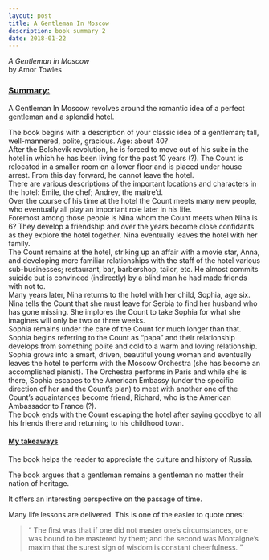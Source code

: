 ```yaml
---
layout: post
title: A Gentleman In Moscow
description: book summary 2
date: 2018-01-22
---
```


*A Gentleman in Moscow*<br>
by Amor Towles


### <u> Summary: </u>

A Gentleman In Moscow revolves around the romantic idea of a perfect gentleman and a splendid hotel. <br>

The book begins with a description of your classic idea of a gentleman; tall, well-mannered, polite, gracious. Age: about 40? <br>
After the Bolshevik revolution, he is forced to move out of his suite in the hotel in which he has been living for the past 10 years (?). The Count is relocated in a smaller room on a lower floor and is placed under house arrest. From this day forward, he cannot leave the hotel. <br>
There are various descriptions of the important locations and characters in the hotel: Emile, the chef; Andrey, the maitre’d. <br>
Over the course of his time at the hotel the Count meets many new people, who eventually all play an important role later in his life. <br>
Foremost among those people is Nina whom the Count meets when Nina is 6? They develop a friendship and over the years become close confidants as they explore the hotel together. Nina eventually leaves the hotel with her family. <br>
The Count remains at the hotel, striking up an affair with a movie star, Anna, and developing more familiar relationships with the staff of the hotel various sub-businesses; restaurant, bar, barbershop, tailor, etc. He almost commits suicide but is convinced (indirectly) by a blind man he had made friends with not to. <br>
Many years later, Nina returns to the hotel with her child, Sophia, age six. Nina tells the Count that she must leave for Serbia to find her husband who has gone missing. She implores the Count to take Sophia for what she imagines will only be two or three weeks. <br>
Sophia remains under the care of the Count for much longer than that. Sophia begins referring to the Count as “papa” and their relationship develops from something polite and cold to a warm and loving relationship. <br>
Sophia grows into a smart, driven, beautiful young woman and eventually leaves the hotel to perform with the Moscow Orchestra (she has become an accomplished pianist). The Orchestra performs in Paris and while she is there, Sophia escapes to the American Embassy (under the specific direction of her and the Count’s plan) to meet with another one of the Count’s aquaintances become friend, Richard, who is the American Ambassador to France (?). <br>
The book ends with the Count escaping the hotel after saying goodbye to all his friends there and returning to his childhood town. <br>

#### <u> My takeaways </u>

The book helps the reader to appreciate the culture and history of Russia.

The book argues that a gentleman remains a gentleman no matter their nation of heritage. 

It offers an interesting perspective on the passage of time.

Many life lessons are delivered. This is one of the easier to quote ones:

>“ The first was that if one did not master one’s circumstances, one was bound to be mastered by them; and the second was Montaigne’s maxim that the surest sign of wisdom is constant cheerfulness. ”

